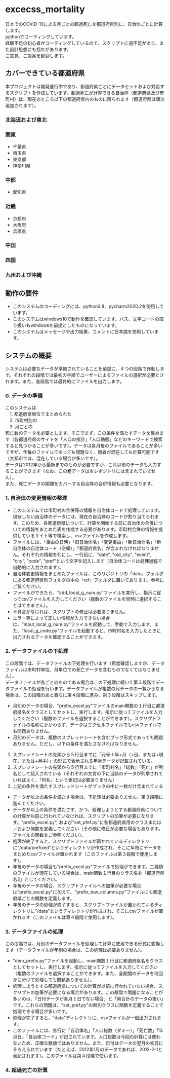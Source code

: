 # excecss_mortality
日本でのCOVID-19による月ごとの超過死亡を都道府県別に、自治体ごとに計算します。  
pythonでコーディングしています。  
経験不足の初心者がコーディングしているので、スクリプトに過不足があり、また設計思想にも揺れがあります。  
ご意見、ご提案を歓迎します。  
## カバーできている都道府県  
本プロジェクトは開発進行中であり、都道府県ごとにデータセットおよび対応するスクリプトを作成しています。超過死亡が計算できる自治体（都道府県及び市町村）は、現在のところ以下の都道府県内のものに限られます（都道府県は順次追加されます）。  
### 北海道および東北  
### 関東
- 千葉県
- 埼玉県
- 東京都
- 神奈川県  
### 中部
- 愛知県
### 近畿
- 京都府
- 大阪府
- 兵庫県
### 中国  
### 四国  
### 九州および沖縄  
## 動作の要件  
- このシステムのコーディングには、python3.8、pycharm2020.2を使用しています。
- このシステムはwindows10で動作を確認しています。パス、文字コードの取り扱いもwindowsを前提としたものになっています。 
- このシステムはメッセージや出力結果、コメントに日本語を使用しています。
## システムの概要
システムは必要なデータが準備されていることを前提に、４つの段階で作動します。それぞれの段階では最初の手順でユーザーによるファイルの選択が必要とされます。また、各段階では最終的にファイルを出力します。  
### 0. データの準備  
このシステムは  
　1. 都道府県単位でまとめられた  
　2. 市町村別の  
　3. 月ごとの  
死亡数のデータを必要とします。そこでまず、この条件を満たすデータを集めます（各都道府県のサイトを「人口の推計」「人口動態」などのキーワードで検索すると見つかることが多いです）。データは各月毎のファイルであることが多いですが、年毎のファイルであっても問題なく、両者が混在しても計算可能です（大都市では、混在している場合が多いです）。  
データは2012年から最新までのものが必要ですが、これ以前のデータも入力することができます（なお、この粗データは本レポジトリには含まれていません）。  
また、死亡データの期間をカバーする自治体の合併情報も必要となります。
### 1. 自治体の変更情報の整理  
- このシステムでは市町村の合併等の情報を自治体コードで処理しています。現存しない自治体のデータには、現在の自治体のコードが割り当てられます。このため、各都道府県について、計算を開始する前に自治体の合併についての情報をまとめた表を作成する必要があります。市町村合併の情報を提供しているサイト等で検索し、csvファイルを作成します。  
- ファイルには、「事由の日時」「旧自治体名」「変更事由」「新自治体名」「新自治体の自治体コード（空欄）」「都道府県名」が含まれなければなりません。それぞれの情報を列にし、一行目に、"date", "old_city", "event", "city", "code", "pref"という文字を記入します（自治体コードは処理過程で自動的に入力されます）。  
- 自治体変更情報をまとめたファイルは、このリポジトリの「data」フォルダにある都道府県別フォルダの中の「ref」フォルダに置いてあります。参考にご覧ください。
- ファイルができたら、"add_local_g_num.py"ファイルを実行し、指示に従ってcsvファイルを入力してください（複数のファイルを同時に選択することはできません）。
- 不具合がなければ、スクリプトの修正は必要ありません。  
- エラー等によって正しい情報が入力できない場合は、"input_local_g_num.py"ファイルを起動して、手動で入力します。また、"local_g_code.py"ファイルを起動すると、市町村名を入力したときに出力されるデータを確認することができます。
### 2. データファイルの下処理  
この段階では、データファイルの下処理を行います（再度確認しますが、データファイルは市町村単位、月単位での死亡データを含むものでなくてはなりません）。  
データファイルが各ごとのものである場合はこの下処理に続いて第３段階でデータファイルの処理を行います。データファイルが複数の月データの一覧からなる場合は、この段階のあと直ちに第４段階に進み、第３段階はスキップします。  
- 月別のデータの場合、"prefix_excel.py"ファイルのmain関数の１行目に都道府県名をクラスとしてセットし、実行します。指示に従ってファイルを入力してください（複数のファイルを選択することができます）。スクリプトファイルの名称にかかわらず、データはエクセルファイルでもcsvファイルでも問題ありません。  
- 月別のデータは、複数のスプレッドシートを含むブック形式であっても問題ありません。ただし、以下の条件を満たさなければなりません。  
1. スプレッドシートの先頭から５行目までに「元号＋年+月（+日、または+現在、または+月中）」の形式で表示される年月データが記載されている。  
2. スプレッドシートの先頭から５行目までに「市町村名」「総数」「死亡」が列名として記入されている（それぞれの文言の下に当該のデータが列挙されていればよく、「列名」という表記は必要ありません）  
3. 上記の条件を満たすスプレッドシートがブックの中に一枚だけ含まれている  
- データが以上の条件を満たす場合は、下処理は必要ありません。第３段階に進んでください。  
- データが以上の条件を満たさず、かつ、処理しようとする都道府県についての計算が以前に行われていなければ、スクリプトの加筆が必要になります。"prefix_excel.py", および"set_pfef.py"に各都道府県用のクラスまたは／および関数を定義してください（その他に修正が必要な場合もあります。ファイルの関数をご参照ください）。  
- 処理が終了すると、スクリプトファイルが置かれているディレクトリに"/data/prefixed"というディレクトリが作成され、そこに年毎にデータをまとめたcsvファイルが置かれます（このファイルは第３段階で使用します）。
- 年毎のデータの場合も"prefix_excel.py"ファイルで処理ができます。二種類のファイルが混在している場合は、main関数１行目のクラス名を「都道府県名2」としてください。  
- 年毎のデータの場合、スクリプトファイルへの加筆が必要な場合は"prefix_excel.py"に加えて、"prefix_tow_columns.py"ファイルにも都道府県ごとの関数を定義します。  
- 年毎のデータの処理が終了すると、スクリプトファイルが置かれているディレクトリに"/data"というディレクトリが作成され、そこにcsvファイルが置かれます（このファイルは第４段階で使用します）。
### 3. データファイルの処理  
この段階では、月別のデータファイルを処理して計算に使用できる形式に変換します（データファイルが年別の場合は、この処理は必要ありません）。  
- "dem_prefix.py"ファイルを起動し、main関数１行目に都道府県名をクラスとしてセットし、実行します。指示に従ってファイルを入力してください（複数のファイルを選択することができます。また、全期間のデータを何回かに分けて処理しても問題ありません）。  
- 処理しようとする都道府県についての計算が以前に行われていない場合、スクリプトの加筆が必要になる場合があります。この段階で問題になることが多いのは、「日付データが各月１日でない場合」と「県合計のデータの扱い」です。これらの問題は、"set_pref.py"の県別クラスに関数を定義することで処理できる場合が多いです。  
- 処理が完了すると、"data"ディレクトリに、csvファイルが一個出力されます。
- このファイルには、各行に「自治体名」「人口総数（ダミー）」「死亡数」「年月日」「自治体コード」が記されています。人口総数は今回の計算には使わないため、正確な数値ではありません。また、日付はデータの翌月の初日にそろえられています（たとえば、2012年1月のデータであれば、2012-2-1と表記されます）。このファイルは第４段階で使います。
### 4. 超過死亡の計算




